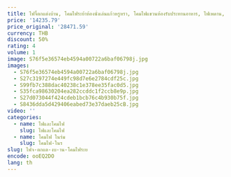 ```yaml
---
title: ไฟจี้ตกแต่งบ้าน, โคมไฟระย้าห้องนั่งเล่นแก้วหรูหรา, โคมไฟแขวนห้องรับประทานอาหาร, ไฟเพดาน, แสงในร่ม
price: '14235.79'
price_original: '28471.59'
currency: THB
discount: 50%
rating: 4
volume: 1
image: S76f5e36574eb4594a00722a6baf06798j.jpg
images:
  - S76f5e36574eb4594a00722a6baf06798j.jpg
  - S27c3197274e449fc98d7e6e2784cdf25c.jpg
  - S99fb7c388dac40238c1e378ee35fac0d5.jpg
  - S35fca98630204ea282ccddc1f2ccb8e9p.jpg
  - S27d073044f424cdeb1bcb76c4b930b75f.jpg
  - S8436dda5d429406eabed73e37daeb25cB.jpg
video: ''
categories:
  - name: ไฟและโคมไฟ
    slug: ไฟและโคมไฟ
  - name: โคมไฟ ในร่ม
    slug: โคมไฟ-ในร
slug: ไฟจ-ตกแต-งบ-าน-โคมไฟระย
encode: ooEQ2DO
lang: th
---
```

  